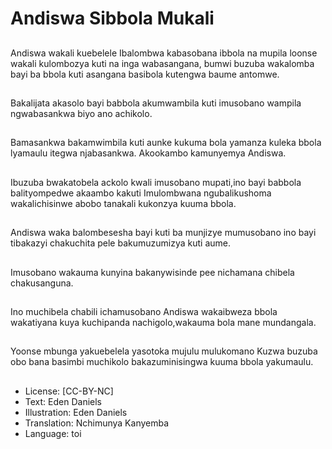 # Andiswa Sibbola Mukali

##
Andiswa wakali kuebelele Ibalombwa kabasobana ibbola na mupila loonse wakali kulombozya kuti na inga wabasangana, bumwi buzuba wakalomba bayi ba bbola kuti asangana basibola kutengwa baume antomwe.

##
Bakalijata akasolo bayi babbola akumwambila kuti imusobano wampila ngwabasankwa biyo ano achikolo.

##
Bamasankwa bakamwimbila kuti aunke kukuma bola yamanza kuleka bbola lyamaulu itegwa njabasankwa. Akookambo kamunyemya Andiswa.

##
Ibuzuba bwakatobela ackolo kwali imusobano mupati,ino bayi babbola balityompedwe akaambo kakuti Imulombwana ngubalikushoma wakalichisinwe abobo tanakali kukonzya kuuma bbola.

##
Andiswa waka balombesesha bayi kuti ba munjizye mumusobano ino bayi tibakazyi chakuchita pele bakumuzumizya kuti aume.

##
Imusobano wakauma kunyina bakanywisinde pee nichamana chibela chakusanguna.

##
Ino muchibela chabili ichamusobano Andiswa wakaibweza bbola wakatiyana kuya kuchipanda nachigolo,wakauma bola mane mundangala.

##
Yoonse mbunga yakuebelela yasotoka mujulu mulukomano Kuzwa buzuba obo bana basimbi muchikolo bakazuminisingwa kuuma bbola yakumaulu.

##
* License: [CC-BY-NC]
* Text: Eden Daniels
* Illustration: Eden Daniels
* Translation: Nchimunya Kanyemba
* Language: toi
